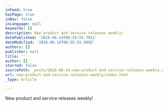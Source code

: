 ```yaml
---
inFeed: true
hasPage: true
inNav: false
inLanguage: null
keywords: []
description: New product and service releases weekly!
datePublished: '2016-06-14T06:55:55.791Z'
dateModified: '2016-06-14T06:55:55.509Z'
authors: []
publisher: null
title: ''
author: []
starred: false
sourcePath: _posts/2016-06-14-new-product-and-service-releases-weekly.md
url: new-product-and-service-releases-weekly/index.html
_type: Article

---
```

New product and service releases weekly!